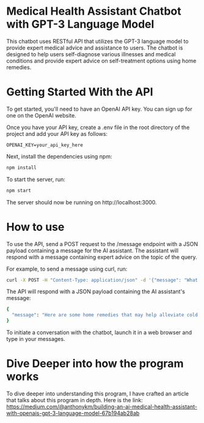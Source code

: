 # Medical Health Assistant Chatbot with GPT-3 Language Model
This chatbot uses RESTful API that utilizes the GPT-3 language model to provide expert medical advice and assistance to users. The chatbot is designed to help users self-diagnose various illnesses and medical conditions and provide expert advice on self-treatment options using home remedies.

# Getting Started With the API
To get started, you'll need to have an OpenAI API key. You can sign up for one on the OpenAI website.

Once you have your API key, create a .env file in the root directory of the project and add your API key as follows: 

``` 
OPENAI_KEY=your_api_key_here 
```

Next, install the dependencies using npm:

```bash
npm install
```

To start the server, run:

```bash
npm start
```

The server should now be running on http://localhost:3000.

# How to use 
To use the API, send a POST request to the /message endpoint with a JSON payload containing a message for the AI assistant. The assistant will respond with a message containing expert advice on the topic of the query.

For example, to send a message using curl, run:

```bash
curl -X POST -H "Content-Type: application/json" -d '{"message": "What are some home remedies for a cold?"}' http://localhost:3000/message
```

The API will respond with a JSON payload containing the AI assistant's message:

```bash
{
  "message": "Here are some home remedies that may help alleviate cold symptoms:\n- Drink plenty of fluids\n- Get plenty of rest\n- Use a humidifier\n- Take over-the-counter medications like acetaminophen or ibuprofen for pain and fever"
}
```

To initiate a conversation with the chatbot, launch it in a web browser and type in your messages.

# Dive Deeper into how the program works

To dive deeper into understanding this program, I have crafted an article that talks about this program in depth. 
Here is the link: https://medium.com/@anthonykm/building-an-ai-medical-health-assistant-with-openais-gpt-3-language-model-67b194ab28ab

